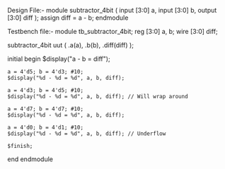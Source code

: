 Design File:-
module subtractor_4bit (
  input  [3:0] a,
  input  [3:0] b,
  output [3:0] diff
);
  assign diff = a - b;
endmodule



Testbench file:-
module tb_subtractor_4bit;
  reg  [3:0] a, b;
  wire [3:0] diff;

  subtractor_4bit uut (
    .a(a),
    .b(b),
    .diff(diff)
  );

  initial begin
    $display("a    - b    = diff");

    a = 4'd5; b = 4'd3; #10;
    $display("%d - %d = %d", a, b, diff);

    a = 4'd3; b = 4'd5; #10;
    $display("%d - %d = %d", a, b, diff); // Will wrap around

    a = 4'd7; b = 4'd7; #10;
    $display("%d - %d = %d", a, b, diff);

    a = 4'd0; b = 4'd1; #10;
    $display("%d - %d = %d", a, b, diff); // Underflow

    $finish;
  end
endmodule
